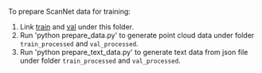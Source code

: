 To prepare ScanNet data for training:
1. Link [train](/share/suzhengyuan/data/ScanNetv2/PointGroup/dataset/scannetv2/train) and [val](/share/suzhengyuan/data/ScanNetv2/PointGroup/dataset/scannetv2/val) under this folder.
2. Run 'python prepare_data.py' to generate point cloud data under folder `train_processed` and `val_processed`.
2. Run 'python prepare_text_data.py' to generate text data from json file under folder `train_processed` and `val_processed`.
